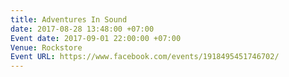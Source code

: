 ```yaml
---
title: Adventures In Sound
date: 2017-08-28 13:48:00 +07:00
Event date: 2017-09-01 22:00:00 +07:00
Venue: Rockstore
Event URL: https://www.facebook.com/events/1918495451746702/
---
```


